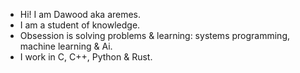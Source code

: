 - Hi! I am Dawood aka aremes.
- I am a student of knowledge.
- Obsession is solving problems & learning: systems programming, machine learning & Ai.
- I work in C, C++, Python & Rust.



<!---
4rem3s/4rem3s is a ✨ special ✨ repository because its `README.md` (this file) appears on your GitHub profile.
You can click the Preview link to take a look at your changes.
--->
